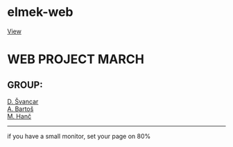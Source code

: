# elmek-web
[View](https://deesdav.github.io/elmek-web/)
<h1>WEB PROJECT MARCH</h1>
<h2>GROUP:</h2>
<a href="https://github.com/deesdav">D. Švancar</a> <br>
<a href="https://github.com/Ejdmmm">A. Bartoš</a> <br>
<a href="https://github.com/Mirecek2011CZ">M. Hanč</a> <br>
<hr>
<div>if you have a small monitor, set your page on 80%</div>


